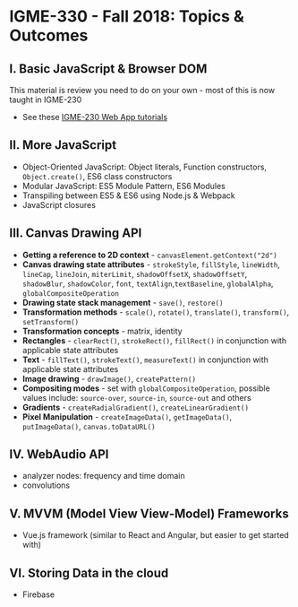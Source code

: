 # IGME-330 - Fall 2018: Topics & Outcomes

## I. Basic JavaScript & Browser DOM
This material is review you need to do on your own - most of this is now taught in IGME-230
- See these [IGME-230 Web App tutorials](https://github.com/tonethar/IGME-230-Master/blob/master/notes/web-apps-0.md#section4)

## II. More JavaScript
- Object-Oriented JavaScript: Object literals, Function constructors, `Object.create()`, ES6 class constructors
- Modular JavaScript: ES5 Module Pattern, ES6 Modules
- Transpiling between ES5 & ES6 using Node.js & Webpack
- JavaScript closures

## III. Canvas Drawing API
- **Getting a reference to 2D context** - `canvasElement.getContext("2d")`
- **Canvas drawing state attributes** - `strokeStyle`, `fillStyle`, `lineWidth`, `lineCap`, `lineJoin`, `miterLimit`, `shadowOffsetX`, `shadowOffsetY`, `shadowBlur`, `shadowColor`, `font`, `textAlign`,`textBaseline`, `globalAlpha`, `globalCompositeOperation`
- **Drawing state stack management** - `save()`, `restore()`
- **Transformation methods** - `scale()`, `rotate()`, `translate()`, `transform()`, `setTransform()`
- **Transformation concepts** - matrix, identity
- **Rectangles** - `clearRect()`, `strokeRect()`, `fillRect()` in conjunction with applicable state attributes
- **Text** - `fillText()`, `strokeText()`, `measureText()` in conjunction with applicable state attributes
- **Image drawing** - `drawImage()`, `createPattern()`
- **Compositing modes** - set with `globalCompositeOperation`, possible values include: `source-over`, `source-in`, `source-out` and others
- **Gradients** - `createRadialGradient()`, `createLinearGradient()`
- **Pixel Manipulation** - `createImageData()`, `getImageData()`, `putImageData()`, `canvas.toDataURL()`

## IV. WebAudio API
- analyzer nodes: frequency and time domain
- convolutions

## V. MVVM (Model View View-Model) Frameworks
- Vue.js framework (similar to React and Angular, but easier to get started with)

## VI. Storing Data in the cloud
- Firebase
